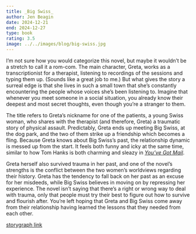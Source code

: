 ```yaml
---
title: _Big Swiss_
author: Jen Beagin
date: 2024-12-21
end: 2024-12-27
type: book
rating: 3.5
image: ../../images/blog/big-swiss.jpg
---
```


I’m not sure how you would categorize this novel, but maybe it wouldn’t be a stretch to call it a rom-com. The main character, Greta, works as a transcriptionist for a therapist, listening to recordings of the sessions and typing them up. (Sounds like a great job to me.) But what gives the story a surreal edge is that she lives in such a small town that she’s constantly encountering the people whose voices she’s been listening to. Imagine that whenever you meet someone in a social situation, you already know their deepest and most secret thoughts, even though you’re a stranger to them.

The title refers to Greta’s nickname for one of the patients, a young Swiss woman, who shares with the therapist (and therefore, Greta) a traumatic story of physical assault. Predictably, Greta ends up meeting Big Swiss, at the dog park, and the two of them strike up a friendship which becomes a fling. Because Greta knows about Big Swiss’s past, the relationship dynamic is messed up from the start. It feels both funny and icky at the same time, similar to how Tom Hanks is both charming and sleazy in [_You’ve Got Mail_](https://letterboxd.com/film/youve-got-mail/).

Greta herself also survived trauma in her past, and one of the novel’s strengths is the conflict between the two women’s worldviews regarding their history. Greta has the tendency to fall back on her past as an excuse for her misdeeds, while Big Swiss believes in moving on by repressing her experience. The novel isn’t saying that there’s a right or wrong way to deal with trauma, only that people must try their best to figure out how to survive and flourish after. You’re left hoping that Greta and Big Swiss come away from their relationship having learned the lessons that they needed from each other.

[storygraph link](https://app.thestorygraph.com/books/83e41998-b29e-48e0-9d5f-13a6709943cf)
